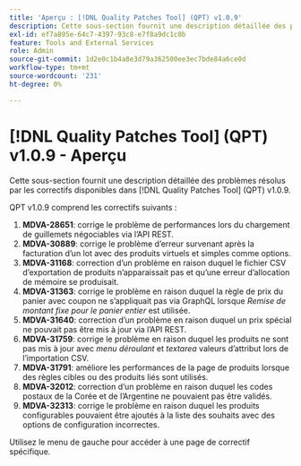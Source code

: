 ```yaml
---
title: 'Aperçu : [!DNL Quality Patches Tool] (QPT) v1.0.9'
description: Cette sous-section fournit une description détaillée des problèmes résolus par les correctifs disponibles dans [!DNL Quality Patches Tool] (QPT) v1.0.9.
exl-id: ef7a895e-64c7-4397-93c8-e7f8a9dc1c0b
feature: Tools and External Services
role: Admin
source-git-commit: 1d2e0c1b4a8e3d79a362500ee3ec7bde84a6ce0d
workflow-type: tm+mt
source-wordcount: '231'
ht-degree: 0%

---
```


# [!DNL Quality Patches Tool] (QPT) v1.0.9 - Aperçu

Cette sous-section fournit une description détaillée des problèmes résolus par les correctifs disponibles dans [!DNL Quality Patches Tool] (QPT) v1.0.9.

QPT v1.0.9 comprend les correctifs suivants :

1. **MDVA-28651**: corrige le problème de performances lors du chargement de guillemets négociables via l’API REST.
1. **MDVA-30889**: corrige le problème d’erreur survenant après la facturation d’un lot avec des produits virtuels et simples comme options.
1. **MDVA-31168**: correction d’un problème en raison duquel le fichier CSV d’exportation de produits n’apparaissait pas et qu’une erreur d’allocation de mémoire se produisait.
1. **MDVA-31363**: corrige le problème en raison duquel la règle de prix du panier avec coupon ne s’appliquait pas via GraphQL lorsque *Remise de montant fixe pour le panier entier* est utilisée.
1. **MDVA-31640**: correction d’un problème en raison duquel un prix spécial ne pouvait pas être mis à jour via l’API REST.
1. **MDVA-31759**: corrige le problème en raison duquel les produits ne sont pas mis à jour avec *menu déroulant* et *textarea* valeurs d’attribut lors de l’importation CSV.
1. **MDVA-31791**: améliore les performances de la page de produits lorsque des règles cibles ou des produits liés sont utilisés.
1. **MDVA-32012**: correction d’un problème en raison duquel les codes postaux de la Corée et de l’Argentine ne pouvaient pas être validés.
1. **MDVA-32313**: corrige le problème en raison duquel les produits configurables pouvaient être ajoutés à la liste des souhaits avec des options de configuration incorrectes.

Utilisez le menu de gauche pour accéder à une page de correctif spécifique.
